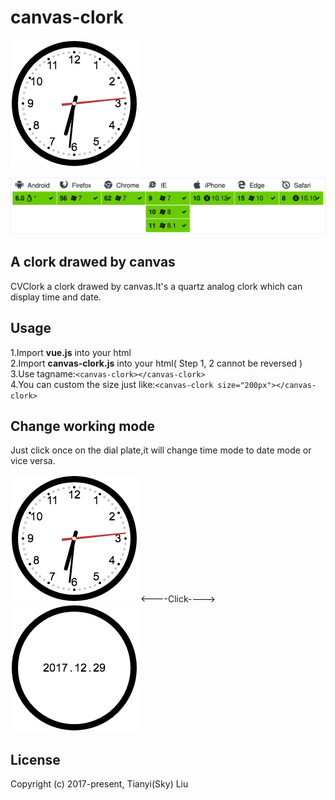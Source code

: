 # canvas-clork
![clork](./img/clork.png)

![browser](./img/browser.svg)

## A clork drawed by canvas
CVClork a clork drawed by canvas.It's a quartz analog clork which can display time and date.

## Usage
1.Import **vue.js** into your html  
2.Import **canvas-clork.js** into your html( Step 1, 2 cannot be reversed )  
3.Use tagname:`<canvas-clork></canvas-clork>`  
4.You can custom the size just like:`<canvas-clork size="200px"></canvas-clork>`

## Change working mode
Just click once on the dial plate,it will change time mode to date mode or vice versa.             

![clork](./img/clork.png)  <----Click---->  ![clork](./img/date.png)

## License
Copyright (c) 2017-present, Tianyi(Sky) Liu
